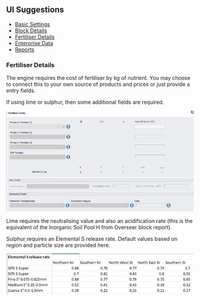   <div class="col-2">
        <h2>UI Suggestions</h2>
      <ul class="sub-menu">
        <li class="menu-item"><a href="UIstart">Basic Settings</a></li>
        <li class="menu-item"><a href="Blocks">Block Details</a></li>
        <li class="menu-item"><a href="Fertiliser">Fertiliser Details</a></li>
       <li class="menu-item"><a href="Enterprise">Enterprise Data</a></li>
       <li class="menu-item"><a href="Reports">Reports</a></li>
      </ul>
      </div>   
      <div class="col-8">
         <h3>Fertiliser Details</h3>
        <p>The engine requires the cost of fertiliser by kg of nutrient. You may choose to connect this to your own source of products and prices or just provide a entry fields.</p>
        <p>If using lime or sulphur, then some additional fields are required.</p>
        <img src="images/fertiliser.png" alt="fertiliser">
         <p>Lime requires the neutralising value and also an acidification rate (this is the equivalent of the Inorganic Soil Pool H from Overseer block report).</p>
       <p>Sulphur requires an Elemental S release rate. Default values based on region and particle size are provided here.</p>
       <img src="images/srelease.png" alt="DairyNZ">
      </div>
